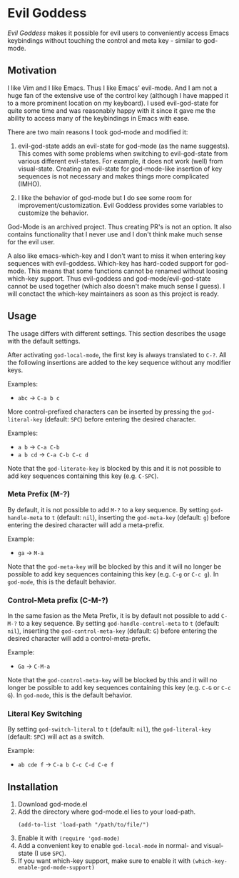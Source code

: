 # Evil Goddess

*Evil Goddess* makes it possible for evil users to conveniently access Emacs
keybindings without touching the control and meta key - similar to god-mode.

## Motivation

I like Vim and I like Emacs. Thus I like Emacs' evil-mode. And I am not a huge
fan of the extensive use of the control key (although I have mapped it to a more
prominent location on my keyboard). I used evil-god-state for quite some time
and was reasonably happy with it since it gave me the ability to access many of
the keybindings in Emacs with ease.

There are two main reasons I took god-mode and modified it:

 1. evil-god-state adds an evil-state for god-mode (as the name suggests). This
    comes with some problems when switching to evil-god-state from various
    different evil-states. For example, it does not work (well) from
    visual-state. Creating an evil-state for god-mode-like insertion of key
    sequences is not necessary and makes things more complicated (IMHO).

 2. I like the behavior of god-mode but I do see some room for
    improvement/customization. Evil Goddess provides some variables to customize
    the behavior.

God-Mode is an archived project. Thus creating PR's is not an option. It also
contains functionality that I never use and I don't think make much sense for
the evil user.

A also like emacs-which-key and I don't want to miss it when entering key
sequences with evil-goddess. Which-key has hard-coded support for god-mode. This
means that some functions cannot be renamed without loosing which-key support.
Thus evil-goddess and god-mode/evil-god-state cannot be used together (which
also doesn't make much sense I guess). I will conctact the which-key maintainers
as soon as this project is ready.

## Usage

The usage differs with different settings. This section describes the usage with
the default settings.

After activating `god-local-mode`, the first key is always translated to `C-?`.
All the following insertions are added to the key sequence without any modifier
keys.

Examples:
  * `abc`     → `C-a b c`

More control-prefixed characters can be inserted by pressing the
`god-literal-key` (default: `SPC`) before entering the desired character.

Examples:
  * `a b` → `C-a C-b`
  * `a b cd` → `C-a C-b C-c d`

Note that the `god-literate-key` is blocked by this and it is not possible to
add key sequences containing this key (e.g. `C-SPC`).

### Meta Prefix (M-?)

By default, it is not possible to add `M-?` to a key sequence. By setting
`god-handle-meta` to `t` (default: `nil`), inserting the `god-meta-key`
(default: `g`) before entering the desired character will add a meta-prefix.

Example:
  * `ga` → `M-a`

Note that the `god-meta-key` will be blocked by this and it will no longer be
possible to add key sequences containing this key (e.g. `C-g` or `C-c g`). In
`god-mode`, this is the default behavior.

### Control-Meta prefix (C-M-?)

In the same fasion as the Meta Prefix, it is by default not possible to add
`C-M-?` to a key sequence. By setting `god-handle-control-meta` to `t` (default:
`nil`), inserting the `god-control-meta-key` (default: `G`) before entering the
desired character will add a control-meta-prefix.

Example:
  * `Ga` → `C-M-a`

Note that the `god-control-meta-key` will be blocked by this and it will no
longer be possible to add key sequences containing this key (e.g. `C-G` or `C-c
G`). In `god-mode`, this is the default behavior.


### Literal Key Switching

By setting `god-switch-literal` to `t` (default: `nil`), the `god-literal-key`
(default: `SPC`) will act as a switch.

Example:
  * `ab cde f` → `C-a b C-c C-d C-e f`

## Installation

 1. Download god-mode.el
 2. Add the directory where god-mode.el lies to your load-path.
    ```
    (add-to-list 'load-path "/path/to/file/")
    ```
 3. Enable it with `(require 'god-mode)`
 4. Add a convenient key to enable `god-local-mode` in normal- and visual-state
    (I use `SPC`).
 5. If you want which-key support, make sure to enable it with
    `(which-key-enable-god-mode-support)`
